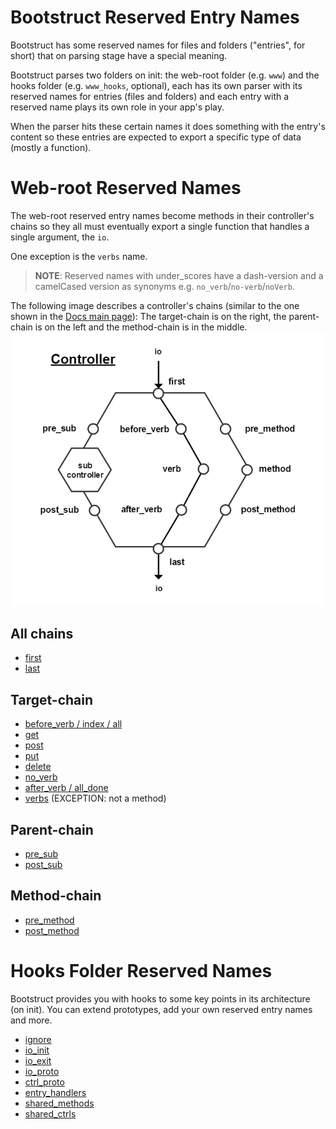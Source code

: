 Bootstruct Reserved Entry Names
===============================
Bootstruct has some reserved names for files and folders ("entries", for short) that on parsing stage have a special meaning.

Bootstruct parses two folders on init: the web-root folder (e.g. `www`) and the hooks folder (e.g. `www_hooks`, optional), each has its own parser with its reserved names for entries (files and folders) and each entry with a reserved name plays its own role in your app's play.

When the parser hits these certain names it does something with the entry's content so these entries are expected to export a specific type of data (mostly a function).




Web-root Reserved Names
=======================
The web-root reserved entry names become methods in their controller's chains so they all must eventually export a single function that handles a single argument, the `io`.

One exception is the `verbs` name.

>**NOTE**: Reserved names with under_scores have a dash-version and a camelCased version as synonyms e.g. `no_verb`/`no-verb`/`noVerb`.

The following image describes a controller's chains (similar to the one shown in the [Docs main page](https://github.com/taitulism/Bootstruct/blob/master/README.md)): The target-chain is on the right, the parent-chain is on the left and the method-chain is in the middle.
![Controller Chart-Flow](https://raw.githubusercontent.com/taitulism/Bootstruct/master/Docs/controller-flowchart.png)




All chains
----------
* [first](https://github.com/taitulism/Bootstruct/blob/master/Docs/Reserved-Entry-Names/WebRoot/first.md)
* [last](https://github.com/taitulism/Bootstruct/blob/master/Docs/Reserved-Entry-Names/WebRoot/last.md)




Target-chain
------------
* [before_verb / index / all](https://github.com/taitulism/Bootstruct/blob/master/Docs/Reserved-Entry-Names/WebRoot/index.md)
* [get](https://github.com/taitulism/Bootstruct/blob/master/Docs/Reserved-Entry-Names/WebRoot/get.md)
* [post](https://github.com/taitulism/Bootstruct/blob/master/Docs/Reserved-Entry-Names/WebRoot/post.md)
* [put](https://github.com/taitulism/Bootstruct/blob/master/Docs/Reserved-Entry-Names/WebRoot/put.md)
* [delete](https://github.com/taitulism/Bootstruct/blob/master/Docs/Reserved-Entry-Names/WebRoot/delete.md)
* [no_verb](https://github.com/taitulism/Bootstruct/blob/master/Docs/Reserved-Entry-Names/WebRoot/no_verb.md)
* [after_verb / all_done](https://github.com/taitulism/Bootstruct/blob/master/Docs/Reserved-Entry-Names/WebRoot/after_verb.md)
* [verbs](https://github.com/taitulism/Bootstruct/blob/master/Docs/Reserved-Entry-Names/WebRoot/verbs.md) (EXCEPTION: not a method)




Parent-chain
------------
* [pre_sub](https://github.com/taitulism/Bootstruct/blob/master/Docs/Reserved-Entry-Names/WebRoot/pre_sub.md)
* [post_sub](https://github.com/taitulism/Bootstruct/blob/master/Docs/Reserved-Entry-Names/WebRoot/post_sub.md)




Method-chain
------------
* [pre_method](https://github.com/taitulism/Bootstruct/blob/master/Docs/Reserved-Entry-Names/WebRoot/pre_method.md)
* [post_method](https://github.com/taitulism/Bootstruct/blob/master/Docs/Reserved-Entry-Names/WebRoot/post_method.md)




Hooks Folder Reserved Names
===========================
Bootstruct provides you with hooks to some key points in its architecture (on init). You can extend prototypes, add your own reserved entry names and more.

* [ignore](https://github.com/taitulism/Bootstruct/blob/master/Docs/Reserved-Entry-Names/Hooks/ignore.md)
* [io_init](https://github.com/taitulism/Bootstruct/blob/master/Docs/Reserved-Entry-Names/Hooks/io_init.md)
* [io_exit](https://github.com/taitulism/Bootstruct/blob/master/Docs/Reserved-Entry-Names/Hooks/io_exit.md)
* [io_proto](https://github.com/taitulism/Bootstruct/blob/master/Docs/Reserved-Entry-Names/Hooks/io_proto.md)
* [ctrl_proto](https://github.com/taitulism/Bootstruct/blob/master/Docs/Reserved-Entry-Names/Hooks/ctrl_proto.md)
* [entry_handlers](https://github.com/taitulism/Bootstruct/blob/master/Docs/Reserved-Entry-Names/Hooks/entry_handlers.md)
* [shared_methods](https://github.com/taitulism/Bootstruct/blob/master/Docs/Reserved-Entry-Names/Hooks/shared_methods.md)
* [shared_ctrls](https://github.com/taitulism/Bootstruct/blob/master/Docs/Reserved-Entry-Names/Hooks/shared_ctrls.md)